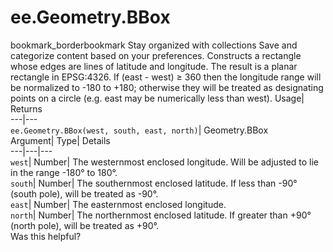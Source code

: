  
#  ee.Geometry.BBox 
bookmark_borderbookmark Stay organized with collections  Save and categorize content based on your preferences.
Constructs a rectangle whose edges are lines of latitude and longitude. 
The result is a planar rectangle in EPSG:4326.
If (east - west) ≥ 360 then the longitude range will be normalized to -180 to
+180; otherwise they will be treated as designating points on a circle (e.g. east may be numerically less than west).
Usage| Returns  
---|---  
`ee.Geometry.BBox(west, south, east, north)`| Geometry.BBox  
Argument| Type| Details  
---|---|---  
`west`| Number| The westernmost enclosed longitude. Will be adjusted to lie in the range -180° to 180°.  
`south`| Number| The southernmost enclosed latitude. If less than -90° (south pole), will be treated as -90°.  
`east`| Number| The easternmost enclosed longitude.  
`north`| Number| The northernmost enclosed latitude. If greater than +90° (north pole), will be treated as +90°.  
Was this helpful?
